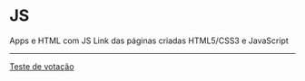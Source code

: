 # JS
Apps e HTML com JS
Link das páginas criadas HTML5/CSS3 e JavaScript
 <hr>
 <a href="https://franciscodevilla.github.io/JavaScript/Votação/ex010.html">Teste de votação</a>
